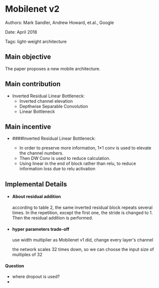 # Mobilenet v2

Authors: Mark Sandler, Andrew Howard, et.al.,  Google

Date: April 2018

Tags: light-weight architecture



## Main objective

The paper proposes a new mobile architecture.



## Main contribution

* Inverted Residual Linear Bottleneck: 
  * Inverted channel elevation
  * Depthwise Separable Convolution
  * Linear Bottleneck





## Main incentive

* ####Inverted Residual Linear Bottleneck: 

  * In order to preserve more information, 1*1 conv is used to elevate the channel numbers.
  * Then DW Conv is used to reduce calculation.
  * Using linear in the end of block rather than relu, to reduce information loss due to relu activation





## Implemental Details

* #### About residual addition

  according to table 2, the same inverted residual block repeats several times. In the repetition, except the first one,  the stride is changed to 1. Then the residual addition is performed.

* #### hyper parameters trade-off

  use width multiplier as Mobilenet v1 did, change every layer's channel

  the network scales 32 times down, so we can choose the input size of multiples of 32





#### Question

* where dropout is used?
* ​